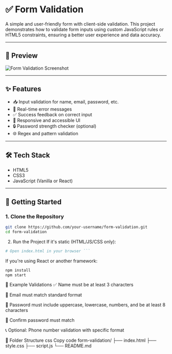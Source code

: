 # ✅ Form Validation

A simple and user-friendly form with client-side validation. This project demonstrates how to validate form inputs using custom JavaScript rules or HTML5 constraints, ensuring a better user experience and data accuracy.

---

## 📸 Preview

<!-- Optional: Add a screenshot or GIF -->
![Form Validation Screenshot](path-to-screenshot.png)

---

## ✨ Features

- 📥 Input validation for name, email, password, etc.
- 🚫 Real-time error messages
- ✅ Success feedback on correct input
- 📱 Responsive and accessible UI
- 🔒 Password strength checker (optional)
- 🌐 Regex and pattern validation

---

## 🛠️ Tech Stack

- HTML5
- CSS3
- JavaScript (Vanilla or React)

---

## 🚀 Getting Started

### 1. Clone the Repository

```bash
git clone https://github.com/your-username/form-validation.git
cd form-validation
```
2. Run the Project
If it's static (HTML/JS/CSS only):

```bash
# Open index.html in your browser ```
```
If you're using React or another framework:
```bash
npm install
npm start
```
🧪 Example Validations
✅ Name must be at least 3 characters

📧 Email must match standard format

🔐 Password must include uppercase, lowercase, numbers, and be at least 8 characters

🔁 Confirm password must match

📞 Optional: Phone number validation with specific format

📁 Folder Structure
css
Copy code
form-validation/
├── index.html
├── style.css
├── script.js
└── README.md

